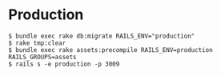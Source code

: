# Production

    $ bundle exec rake db:migrate RAILS_ENV="production"
    $ rake tmp:clear
    $ bundle exec rake assets:precompile RAILS_ENV=production RAILS_GROUPS=assets
    $ rails s -e production -p 3009


